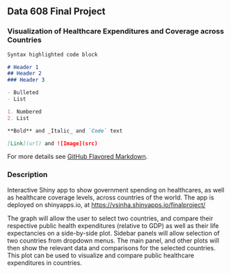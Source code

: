 ## Data 608 Final Project

### Visualization of Healthcare Expenditures and Coverage across Countries

```markdown
Syntax highlighted code block

# Header 1
## Header 2
### Header 3

- Bulleted
- List

1. Numbered
2. List

**Bold** and _Italic_ and `Code` text

[Link](url) and ![Image](src)
```

For more details see [GitHub Flavored Markdown](https://guides.github.com/features/mastering-markdown/).

### Description

Interactive Shiny app to show government
spending on healthcares, as well as healthcare coverage levels, across countries of
the world. The app is deployed on shinyapps.io, at https://vsinha.shinyapps.io/finalproject/

The graph will allow the user to select two countries, and compare their respective
public health expenditures (relative to GDP) as well as their life expectancies
on a side-by-side plot.
Sidebar panels will allow selection of two countries from dropdown menus. The main
panel, and other plots will then show the relevant data and comparisons for the
selected countries.
This plot can be used to visualize and compare public healthcare expenditures in
countries.
